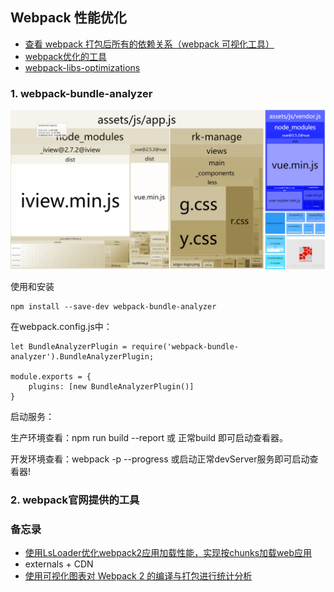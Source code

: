 ## Webpack 性能优化

- [查看 webpack 打包后所有的依赖关系（webpack 可视化工具）](https://blog.csdn.net/qq_16559905/article/details/78551719)  
- [webpack优化的工具](https://survivejs.com/webpack/optimizing/build-analysis/)
- [webpack-libs-optimizations](https://github.com/GoogleChromeLabs/webpack-libs-optimizations#core-js)

### 1. webpack-bundle-analyzer
![webpack-bundle-analyzer](../images/webpack-bundle-analyzer.png)

使用和安装  
```
npm install --save-dev webpack-bundle-analyzer
```  

在webpack.config.js中：
```
let BundleAnalyzerPlugin = require('webpack-bundle-analyzer').BundleAnalyzerPlugin;

module.exports = {
    plugins: [new BundleAnalyzerPlugin()]
}
```
启动服务：

生产环境查看：npm run build --report 或 正常build 即可启动查看器。

开发环境查看：webpack -p --progress 或启动正常devServer服务即可启动查看器!

### 2. webpack官网提供的工具


### 备忘录
- [使用LsLoader优化webpack2应用加载性能，实现按chunks加载web应用](https://zhuanlan.zhihu.com/p/25012345)
- externals + CDN
- [使用可视化图表对 Webpack 2 的编译与打包进行统计分析](https://www.cnblogs.com/libin-1/p/7027164.html)